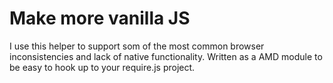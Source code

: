 # Make more vanilla JS
I use this helper to support som of the most common browser inconsistencies and lack of native functionality. Written as a AMD module to be easy to hook up to your require.js project.